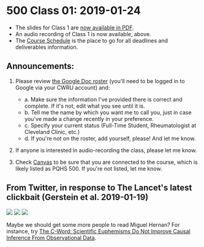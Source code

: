 # 500 Class 01: 2019-01-24

- The slides for Class 1 are [now available in PDF](https://github.com/THOMASELOVE/2019-500/blob/master/slides/class01/500_2019_slides_class01.pdf).
- An audio recording of Class 1 is now available, above.
- The [Course Schedule](https://github.com/THOMASELOVE/2019-500/blob/master/SCHEDULE.md) is the place to go for all deadlines and deliverables information. 

## Announcements:

1. Please review [the Google Doc roster](https://docs.google.com/spreadsheets/d/1CfOZPwag95aTocGG9MNQeB7TfG2Hk8NzLuI2gWa7Q7c/edit?usp=sharing) (you'll need to be logged in to Google via your CWRU account) and: 
    - a. Make sure the information I've provided there is correct and complete. If it's not, edit what you see until it is.
    - b. Tell me the name by which you want me to call you, just in case you've made a change recently in your preference.
    - c. Specify your current status (Full-Time Student, Rheumatologist at Cleveland Clinic, etc.)
    - d. If you're not on the roster, add yourself, please! And let me know.
    
2. If anyone is interested in audio-recording the class, please let me know.

3. Check [Canvas](https://canvas.case.edu) to be sure that you are connected to the course, which is likely listed as PQHS 500. If you're not listed, let me know.

## From Twitter, in response to The Lancet's latest clickbait (Gerstein et al. 2019-01-19)

![](https://github.com/THOMASELOVE/2019-500/blob/master/slides/class01/lancet-tw01.PNG)
![](https://github.com/THOMASELOVE/2019-500/blob/master/slides/class01/lancet-tw02.PNG)
![](https://github.com/THOMASELOVE/2019-500/blob/master/slides/class01/lancet-tw03.PNG)

Maybe we should get some more people to read Miguel Hernan? For instance, try [The C-Word: Scientific Euphemisms Do Not Improve Causal Inference From Observational Data](https://www.ncbi.nlm.nih.gov/pmc/articles/PMC5888052/).
